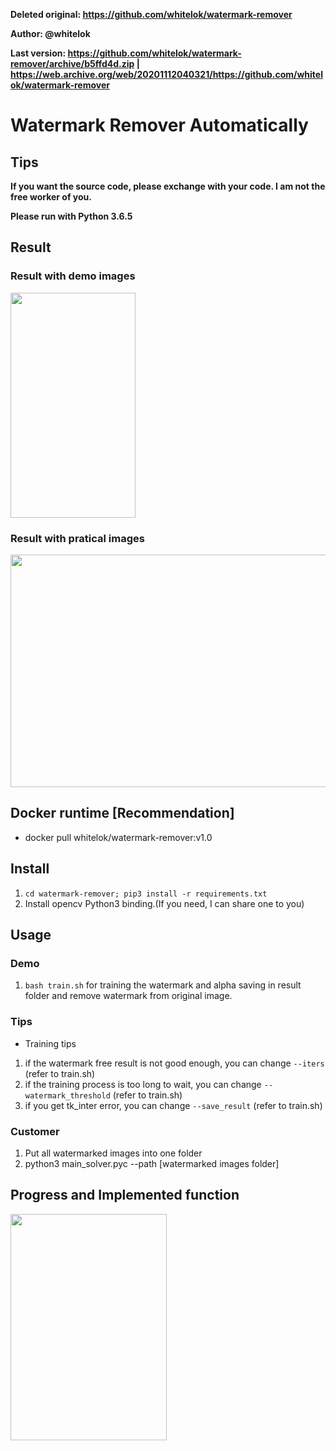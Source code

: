 

**Deleted original: https://github.com/whitelok/watermark-remover**

**Author: @whitelok**

**Last version: https://github.com/whitelok/watermark-remover/archive/b5ffd4d.zip | https://web.archive.org/web/20201112040321/https://github.com/whitelok/watermark-remover**

# Watermark Remover Automatically

## Tips

**If you want the source code, please exchange with your code. I am not the free worker of you.**

**Please run with Python 3.6.5**

## Result

### Result with demo images

<div align=left><img width="200" height="360" src="https://github.com/whitelok/watermark-remover/blob/master/.resource/result.png?raw=true"/></div>

### Result with pratical images

<div align=left><img width="668" height="372" src="https://github.com/whitelok/watermark-remover/blob/master/.resource/practical-result.png?raw=true"/></div>

## Docker runtime [**Recommendation**]

 - docker pull whitelok/watermark-remover:v1.0

## Install

 1. `cd watermark-remover; pip3 install -r requirements.txt`
 2. Install opencv Python3 binding.(If you need, I can share one to you)

## Usage

### Demo
  1. `bash train.sh` for training the watermark and alpha saving in result folder and remove watermark from original image.

### Tips

 - Training tips
  1. if the watermark free result is not good enough, you can change `--iters` (refer to train.sh)
  2. if the training process is too long to wait, you can change `--watermark_threshold` (refer to train.sh)
  3. if you get tk_inter error, you can change `--save_result` (refer to train.sh)

### Customer
 1. Put all watermarked images into one folder
 2. python3 main_solver.pyc --path [watermarked images folder]

## Progress and Implemented function

<div align=left><img width="250" height="362" src="https://github.com/whitelok/watermark-remover/blob/master/.resource/progress.png?raw=true"/></div>


